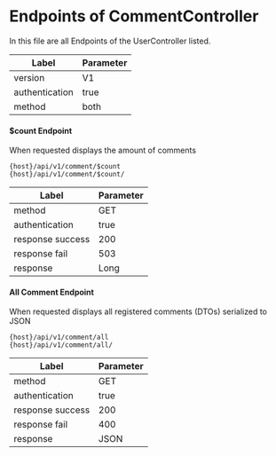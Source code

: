 # Endpoints of CommentController

In this file are all Endpoints of the UserController listed.

| Label          | Parameter |
| -------------- | --------- |
| version        | V1        |
| authentication | true      |
| method         | both      |

#### $count Endpoint

When requested displays the amount of comments

 ```
{host}/api/v1/comment/$count
{host}/api/v1/comment/$count/
 ```

| Label            | Parameter |
| ---------------- | --------- |
| method           | GET       |
| authentication   | true      |
| response success | 200       |
| response fail    | 503       |
| response         | Long      |

#### All Comment Endpoint

When requested displays all registered comments (DTOs) serialized to JSON

 ```
{host}/api/v1/comment/all
{host}/api/v1/comment/all/
 ```

| Label            | Parameter |
| ---------------- | --------- |
| method           | GET       |
| authentication   | true      |
| response success | 200       |
| response fail    | 400       |
| response         | JSON      |